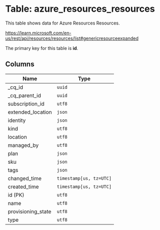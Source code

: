 # Table: azure_resources_resources

This table shows data for Azure Resources Resources.

https://learn.microsoft.com/en-us/rest/api/resources/resources/list#genericresourceexpanded

The primary key for this table is **id**.

## Columns

| Name          | Type          |
| ------------- | ------------- |
|_cq_id|`uuid`|
|_cq_parent_id|`uuid`|
|subscription_id|`utf8`|
|extended_location|`json`|
|identity|`json`|
|kind|`utf8`|
|location|`utf8`|
|managed_by|`utf8`|
|plan|`json`|
|sku|`json`|
|tags|`json`|
|changed_time|`timestamp[us, tz=UTC]`|
|created_time|`timestamp[us, tz=UTC]`|
|id (PK)|`utf8`|
|name|`utf8`|
|provisioning_state|`utf8`|
|type|`utf8`|
